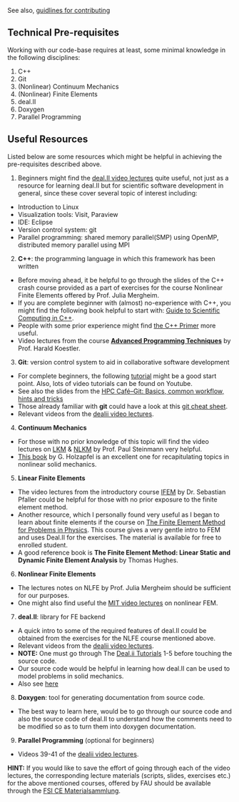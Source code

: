 See also, [guidlines for contributing](https://github.com/KParas/MNC-Frac/wiki/Guidelines-for-Contributing)

## Technical Pre-requisites
Working with our code-base requires at least, some minimal knowledge in the following disciplines:
1. C++ 
2. Git
3. (Nonlinear) Continuum Mechanics
4. (Nonlinear) Finite Elements
5. deal.II
6. Doxygen
7. Parallel Programming

## Useful Resources
Listed below are some resources which might be helpful in achieving the pre-requisites described above.

1. Beginners might find the [deal.II video lectures](https://www.math.colostate.edu/~bangerth/videos.html) quite useful, not just as a resource for learning deal.II but for scientific software development in general, since these cover several topic of interest including:
* Introduction to Linux   
* Visualization tools: Visit, Paraview
* IDE: Eclipse
* Version control system: git
* Parallel programming: shared memory parallel(SMP) using OpenMP, distributed memory parallel using MPI

2. **C++**: the programming language in which this framework has been written
* Before moving ahead, it be helpful to go through the slides of the C++ crash course provided as a part of exercises for the course Nonlinear Finite Elements offered by Prof. Julia Mergheim. 
* If you are complete beginner with (almost) no-experience with C++, you might find the following book helpful to start with: [Guide to Scientific Computing in C++](https://link.springer.com/book/10.1007%2F978-3-319-73132-2).
* People with some prior experience might find [the C++ Primer](https://www.oreilly.com/library/view/c-primer-fifth/9780133053043/) more useful. 
* Video lectures from the course [**Advanced Programming Techniques**](https://www.video.uni-erlangen.de/course/id/806.html) by Prof. Harald Koestler.

3. **Git**: version control system to aid in collaborative software development
* For complete beginners, the following [tutorial](https://www.atlassian.com/git/tutorials) might be a good start point. Also, lots of video tutorials can be found on Youtube.
* See also the slides from the [HPC Café–Git: Basics, common workflow, hints and tricks](https://hpc.fau.de/files/2021/02/2021_02_08-hpc-cafe-git.pdf)
* Those already familiar with **git** could have a look at this [git cheat sheet](https://github.com/KParas/MNC-Frac/wiki/Git-Cheatsheet).
* Relevant videos from the [dealii video lectures](https://www.math.colostate.edu/~bangerth/videos.html).

4. **Continuum Mechanics**
* For those with no prior knowledge of this topic will find the video lectures on [LKM](https://www.video.uni-erlangen.de/course/id/243) & [NLKM](https://www.video.uni-erlangen.de/course/id/767) by Prof. Paul Steinmann very helpful.
* [This book](https://www.wiley.com/en-us/Nonlinear+Solid+Mechanics%3A+A+Continuum+Approach+for+Engineering-p-9780471823193) by G. Holzapfel is an excellent one for recapitulating topics in nonlinear solid mechanics.

5. **Linear Finite Elements**
* The video lectures from the introductory course [IFEM](https://www.video.uni-erlangen.de/course/id/551) by Dr. Sebastian Pfaller could be helpful for those with no prior exposure to the finite element method. 
* Another resource, which I personally found very useful as I began to learn about finite elements if the course on [The Finite Element Method for Problems in Physics](https://www.coursera.org/learn/finite-element-method?). This course gives a very gentle intro to FEM and uses Deal.II for the exercises. The material is available for free to enrolled student.
* A good reference book is **The Finite Element Method: Linear Static and Dynamic Finite Element Analysis** by Thomas Hughes. 

6. **Nonlinear Finite Elements**
* The lectures notes on NLFE by Prof. Julia Mergheim should be sufficient for our purposes. 
* One might also find useful the [MIT video lectures](https://ocw.mit.edu/resources/res-2-002-finite-element-procedures-for-solids-and-structures-spring-2010/nonlinear/) on nonlinear FEM. 

7. **deal.II**: library for FE backend
* A quick intro to some of the required features of deal.II could be obtained from the exercises for the NLFE course mentioned above.
* Relevant videos from the [dealii video lectures](https://www.math.colostate.edu/~bangerth/videos.html).
* **NOTE:** One must go through The [Deal.ii Tutorials](https://www.dealii.org/9.0.0/doxygen/deal.II/Tutorial.html) 1-5 before touching the source code.
* Our source code would be helpful in learning how deal.II can be used to model problems in solid mechanics.
* Also see [here](https://github.com/KParas/MNC-Frac/wiki/Searching-deal.II) 

8. **Doxygen**: tool for generating documentation from source code.
* The best way to learn here, would be to go through our source code and also the source code of deal.II to understand how the comments need to be modified so as to turn them into doxygen documentation.

9. **Parallel Programming** (optional for beginners)
* Videos 39-41 of the [dealii video lectures](https://www.math.colostate.edu/~bangerth/videos.html).

**HINT:** If you would like to save the effort of going through each of the video lectures, the corresponding lecture materials (scripts, slides, exercises etc.) for the above mentioned courses, offered by FAU should be available through the [FSI CE Materialsammlung](https://ce.fsi.uni-erlangen.de/wp/en/studium/materialsammlung/).
